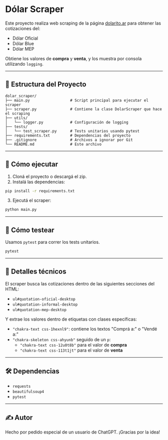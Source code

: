 # Dólar Scraper

Este proyecto realiza web scraping de la página [dolarito.ar](https://www.dolarito.ar/) para obtener las cotizaciones del:

- Dólar Oficial
- Dólar Blue
- Dólar MEP

Obtiene los valores de **compra** y **venta**, y los muestra por consola utilizando `logging`.

---

## 📁 Estructura del Proyecto

```
dolar_scraper/
├── main.py                  # Script principal para ejecutar el scraper
├── scraper.py               # Contiene la clase DolarScraper que hace el scraping
├── utils/
│   └── logger.py            # Configuración de logging
├── tests/
│   └── test_scraper.py      # Tests unitarios usando pytest
├── requirements.txt         # Dependencias del proyecto
├── .gitignore               # Archivos a ignorar por Git
└── README.md                # Este archivo
```

---

## 🚀 Cómo ejecutar

1. Cloná el proyecto o descargá el zip.
2. Instalá las dependencias:

```bash
pip install -r requirements.txt
```

3. Ejecutá el scraper:

```bash
python main.py
```

---

## 🧪 Cómo testear

Usamos `pytest` para correr los tests unitarios.

```bash
pytest
```

---

## 🧠 Detalles técnicos

El scraper busca las cotizaciones dentro de las siguientes secciones del HTML:

- `ul#quotation-oficial-desktop`
- `ul#quotation-informal-desktop`
- `ul#quotation-mep-desktop`

Y extrae los valores dentro de etiquetas con clases específicas:

- `"chakra-text css-1hexnl9"`: contiene los textos "Comprá a:" o "Vendé a:"
- `"chakra-skeleton css-ahyunb"` seguido de un `p`:
  - `"chakra-text css-12u0t8b"` para el valor de **compra**
  - `"chakra-text css-113t1jt"` para el valor de **venta**

---

## 🛠 Dependencias

- `requests`
- `beautifulsoup4`
- `pytest`

---

## ✍️ Autor

Hecho por pedido especial de un usuario de ChatGPT. ¡Gracias por la idea!